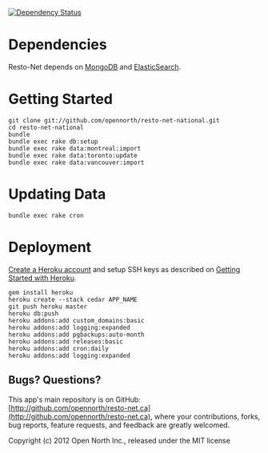 [![Dependency Status](https://gemnasium.com/opennorth/resto-net.png)](https://gemnasium.com/opennorth/resto-net)

# Dependencies

Resto-Net depends on [MongoDB](http://www.mongodb.org/) and [ElasticSearch](http://www.elasticsearch.org/).

# Getting Started

    git clone git://github.com/opennorth/resto-net-national.git
    cd resto-net-national
    bundle
    bundle exec rake db:setup
    bundle exec rake data:montreal:import
    bundle exec rake data:toronto:update
    bundle exec rake data:vancouver:import

# Updating Data

    bundle exec rake cron

# Deployment

[Create a Heroku account](http://heroku.com/signup) and setup SSH keys as described on [Getting Started with Heroku](http://devcenter.heroku.com/articles/quickstart).

    gem install heroku
    heroku create --stack cedar APP_NAME
    git push heroku master
    heroku db:push
    heroku addons:add custom_domains:basic
    heroku addons:add logging:expanded
    heroku addons:add pgbackups:auto-month
    heroku addons:add releases:basic
    heroku addons:add cron:daily
    heroku addons:add logging:expanded

## Bugs? Questions?

This app's main repository is on GitHub: [http://github.com/opennorth/resto-net.ca](http://github.com/opennorth/resto-net.ca), where your contributions, forks, bug reports, feature requests, and feedback are greatly welcomed.

Copyright (c) 2012 Open North Inc., released under the MIT license
